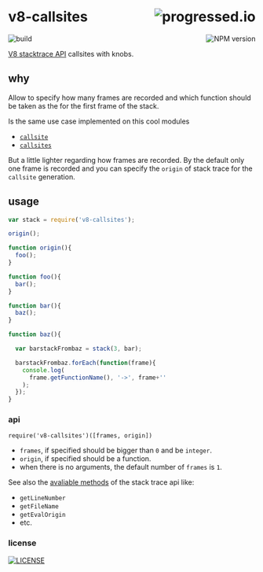 # v8-callsites [<img alt="progressed.io" src="http://progressed.io/bar/80" align="right"/>](https://github.com/fehmicansaglam/progressed.io)

[<img alt="build" src="http://img.shields.io/travis/stringparser/v8-callsites/master.svg?style=flat-square" align="left"/>](https://travis-ci.org/stringparser/v8-callsites/builds)
[<img alt="NPM version" src="http://img.shields.io/npm/v/v8-callsites.svg?style=flat-square" align="right"/>](http://www.npmjs.org/package/v8-callsites)
<br>

[V8 stacktrace API](https://code.google.com/p/v8/wiki/JavaScriptStackTraceApi) callsites with knobs.

## why

Allow to specify how many frames are recorded and which function should be taken as the for the first frame of the stack.

Is the same use case implemented on this cool modules

 - [`callsite`](https://github.com/visionmedia/callsite)
 - [`callsites`](https://github.com/sindresorhus/callsites)

But a little lighter regarding how frames are recorded. By the default only one frame is recorded and you can specify the `origin` of stack trace for the `callsite` generation.

## usage

```js
var stack = require('v8-callsites');

origin();

function origin(){
  foo();
}

function foo(){
  bar();
}

function bar(){
  baz();
}

function baz(){

  var barstackFrombaz = stack(3, bar);

  barstackFrombaz.forEach(function(frame){
    console.log(
      frame.getFunctionName(), '->', frame+''
    );
  });
}

```

### api

`require('v8-callsites')([frames, origin])`

 - `frames`, if specified should be bigger than `0` and be `integer`.
 - `origin`, if specified should be a function.
 - when there is no arguments, the default number of `frames` is `1`.

See also the [avaliable methods](https://code.google.com/p/v8/wiki/JavaScriptStackTraceApi) of the stack trace api like:
 - `getLineNumber`
 - `getFileName`
 - `getEvalOrigin`
 - etc.

### license

[<img alt="LICENSE" src="http://img.shields.io/npm/l/v8-callsites.svg?style=flat-square"/>](http://opensource.org/licenses/MIT)
